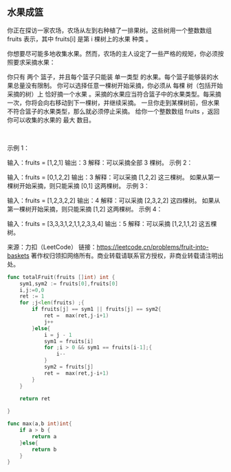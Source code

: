 ## 水果成篮
你正在探访一家农场，农场从左到右种植了一排果树。这些树用一个整数数组 fruits 表示，其中 fruits[i] 是第 i 棵树上的水果 种类 。

你想要尽可能多地收集水果。然而，农场的主人设定了一些严格的规矩，你必须按照要求采摘水果：

你只有 两个 篮子，并且每个篮子只能装 单一类型 的水果。每个篮子能够装的水果总量没有限制。
你可以选择任意一棵树开始采摘，你必须从 每棵 树（包括开始采摘的树）上 恰好摘一个水果 。采摘的水果应当符合篮子中的水果类型。每采摘一次，你将会向右移动到下一棵树，并继续采摘。
一旦你走到某棵树前，但水果不符合篮子的水果类型，那么就必须停止采摘。
给你一个整数数组 fruits ，返回你可以收集的水果的 最大 数目。

 

示例 1：

输入：fruits = [1,2,1]
输出：3
解释：可以采摘全部 3 棵树。
示例 2：

输入：fruits = [0,1,2,2]
输出：3
解释：可以采摘 [1,2,2] 这三棵树。
如果从第一棵树开始采摘，则只能采摘 [0,1] 这两棵树。
示例 3：

输入：fruits = [1,2,3,2,2]
输出：4
解释：可以采摘 [2,3,2,2] 这四棵树。
如果从第一棵树开始采摘，则只能采摘 [1,2] 这两棵树。
示例 4：

输入：fruits = [3,3,3,1,2,1,1,2,3,3,4]
输出：5
解释：可以采摘 [1,2,1,1,2] 这五棵树。

来源：力扣（LeetCode）
链接：https://leetcode.cn/problems/fruit-into-baskets
著作权归领扣网络所有。商业转载请联系官方授权，非商业转载请注明出处。

```go
func totalFruit(fruits []int) int {
    sym1,sym2 := fruits[0],fruits[0]
    i,j:=0,0
    ret := 1
    for ;j<len(fruits) ;{
        if fruits[j] == sym1 || fruits[j] == sym2{
            ret =  max(ret,j-i+1)
            j++
        }else{
            i = j - 1
            sym1 = fruits[i]
            for ;i > 0 && sym1 == fruits[i-1];{
                i--
            }
            sym2 = fruits[j]
            ret =  max(ret,j-i+1)
        }
    }
    
    return ret

}

func max(a,b int)int{
    if a > b {
        return a
    }else{
        return b
    }
}
```
